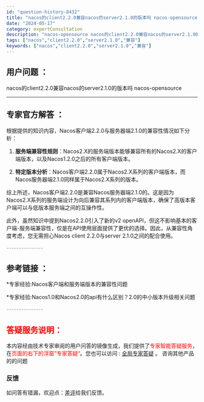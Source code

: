 ```yaml
---
id: "question-history-8432"
title: "nacos的client2.2.0兼容nacos的server2.1.0的版本吗 nacos-opensource"
date: "2024-05-17"
category: expertConsultation
description: "nacos-opensource nacos的client2.2.0兼容nacos的server2.1.0的版本吗"
tags: ["nacos","client2.2.0","server2.1.0","兼容"]
keywords: ["nacos","client2.2.0","server2.1.0","兼容"]
---
```


## 用户问题 ： 
 nacos的client2.2.0兼容nacos的server2.1.0的版本吗 nacos-opensource 

---------------
## 专家官方解答 ：

根据提供的知识内容，Nacos客户端2.2.0与服务器端2.1.0的兼容性情况如下分析：

1. **服务端兼容性规则**：Nacos2.X的服务端版本能够兼容所有的Nacos2.X的客户端版本，以及Nacos1.2.0之后的所有客户端版本。

2. **特定版本分析**：Nacos客户端2.2.0属于Nacos2.X系列的客户端版本，而Nacos服务器端2.1.0同样属于Nacos2.X系列的版本。

综上所述，Nacos客户端2.2.0是兼容Nacos服务器端2.1.0的。这是因为Nacos2.X系列的服务端设计为向后兼容其系列内的客户端版本，确保了高版本客户端可以与低版本服务端之间的互操作性。

此外，虽然知识中提到Nacos2.2.0引入了新的v2 openAPI，但这不影响基本的客户端-服务端兼容性，仅是在API使用层面提供了更优的选择。因此，从兼容性角度考虑，您无需担心Nacos client 2.2.0与server 2.1.0之间的配合使用。


<font color="#949494">---------------</font> 


## 参考链接 ：

*专家经验:Nacos客户端和服务端版本的兼容性问题 
 
 *专家经验:Nacos1.0和Nacos2.0的api有什么区别？2.0的中小版本升级相关问题 


 <font color="#949494">---------------</font> 
 


## <font color="#FF0000">答疑服务说明：</font> 

本内容经由技术专家审阅的用户问答的镜像生成，我们提供了<font color="#FF0000">专家智能答疑服务</font>，在<font color="#FF0000">页面的右下的浮窗”专家答疑“</font>。您也可以访问 : [全局专家答疑](https://opensource.alibaba.com/chatBot) 。 咨询其他产品的的问题

### 反馈
如问答有错漏，欢迎点：[差评](https://ai.nacos.io/user/feedbackByEnhancerGradePOJOID?enhancerGradePOJOId=13653)给我们反馈。
